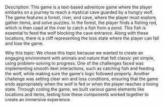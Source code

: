 Description:
This game is a text-based adventure game where the player embarks on a journey to reach a mystical cave guarded by a hungry wolf. 
The game features a forest, river, and cave, where the player must explore, gather items, and solve puzzles. 
In the forest, the player finds a fishing rod, which is then used at the river to catch a fish from a pond. 
This fish is essential to feed the wolf blocking the cave entrance. Along with these locations, there is a cliff representing the loss state where the player can fall and lose the game. 

Why this topic:
We chose this topic because we wanted to create an engaging environment with animals and nature that felt classic yet simple, using problem-solving to progress. 
One of the challenges faced was implementing smooth item interactions, such as catching fish and feeding the wolf, while making sure the game's logic followed properly. 
Another challenge was setting clear win and loss conditions, ensuring that the game ends appropriately when the wolf is fed or when the player reaches a losing state. 
Through coding the game, we built various game elements like locations and items, testing how these components worked together to create an immersive experience.
